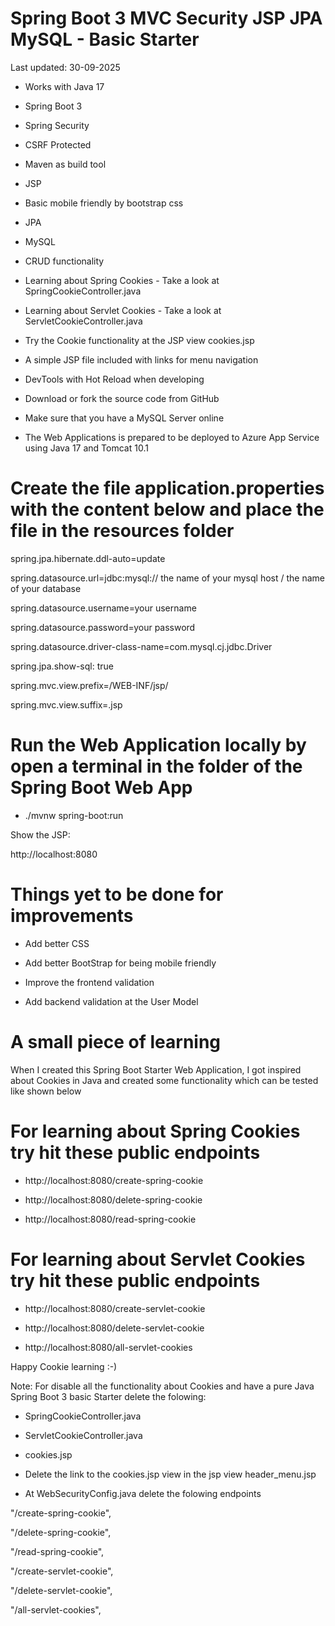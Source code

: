   # Spring Boot 3 MVC Security JSP JPA MySQL - Basic Starter

Last updated: 30-09-2025

- Works with Java 17

- Spring Boot 3

- Spring Security

- CSRF Protected

- Maven as build tool

- JSP

- Basic mobile friendly by bootstrap css

- JPA

- MySQL

- CRUD functionality

- Learning about Spring Cookies - Take a look at SpringCookieController.java

- Learning about Servlet Cookies - Take a look at ServletCookieController.java

- Try the Cookie functionality at the JSP view cookies.jsp

- A simple JSP file included with links for menu navigation

- DevTools with Hot Reload when developing 

- Download or fork the source code from GitHub

- Make sure that you have a MySQL Server online

- The Web Applications is prepared to be deployed to Azure App Service using Java 17 and Tomcat 10.1

# Create the file application.properties with the content below and place the file in the resources folder

spring.jpa.hibernate.ddl-auto=update

spring.datasource.url=jdbc:mysql:// the name of your mysql host / the name of your database

spring.datasource.username=your username 

spring.datasource.password=your password

spring.datasource.driver-class-name=com.mysql.cj.jdbc.Driver

spring.jpa.show-sql: true

spring.mvc.view.prefix=/WEB-INF/jsp/

spring.mvc.view.suffix=.jsp

# Run the Web Application locally by open a terminal in the folder of the Spring Boot Web App

- ./mvnw spring-boot:run 

Show the JSP:

http://localhost:8080

# Things yet to be done for improvements

- Add better CSS

- Add better BootStrap for being mobile friendly

- Improve the frontend validation

- Add backend validation at the User Model

# A small piece of learning

When I created this Spring Boot Starter Web Application, I got inspired about Cookies in Java
and created some functionality which can be tested like shown below

# For learning about Spring Cookies try hit these public endpoints
 
- http://localhost:8080/create-spring-cookie

- http://localhost:8080/delete-spring-cookie

- http://localhost:8080/read-spring-cookie


# For learning about Servlet Cookies try hit these public endpoints

- http://localhost:8080/create-servlet-cookie

- http://localhost:8080/delete-servlet-cookie

- http://localhost:8080/all-servlet-cookies

Happy Cookie learning :-)

Note: For disable all the functionality about Cookies and have a pure Java Spring Boot 3 basic Starter delete the folowing:

- SpringCookieController.java

- ServletCookieController.java

- cookies.jsp

- Delete the link to the cookies.jsp view in the jsp view header_menu.jsp

- At WebSecurityConfig.java delete the folowing endpoints

"/create-spring-cookie",

"/delete-spring-cookie",

"/read-spring-cookie",

"/create-servlet-cookie",

"/delete-servlet-cookie",

"/all-servlet-cookies",



